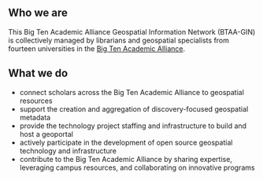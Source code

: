 ## Who we are

This Big Ten Academic Alliance Geospatial Information Network (BTAA-GIN) is collectively managed by librarians and geospatial specialists from fourteen universities in the [Big Ten Academic Alliance](http://btaa.org). 


## What we do

* connect scholars across the Big Ten Academic Alliance to geospatial resources
* support the creation and aggregation of discovery-focused geospatial metadata
* provide the technology project staffing and infrastructure to build and host a geoportal
* actively participate in the development of open source geospatial technology and infrastructure
* contribute to the Big Ten Academic Alliance by sharing expertise, leveraging campus resources, and collaborating on innovative programs